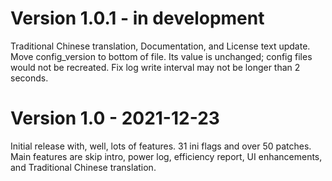 # Version 1.0.1 - in development

Traditional Chinese translation, Documentation, and License text update.
Move config_version to bottom of file.  Its value is unchanged; config files would not be recreated.
Fix log write interval may not be longer than 2 seconds.

# Version 1.0 - 2021-12-23

Initial release with, well, lots of features.  31 ini flags and over 50 patches.
Main features are skip intro, power log, efficiency report, UI enhancements, and Traditional Chinese translation.